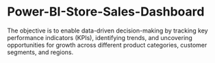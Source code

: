 # Power-BI-Store-Sales-Dashboard
The objective is to enable data-driven decision-making by tracking key performance indicators (KPIs), identifying trends, and uncovering opportunities for growth across different product categories, customer segments, and regions.
